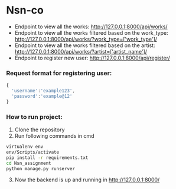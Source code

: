 # Nsn-co

* Endpoint to view all the works: http://127.0.0.1:8000/api/works/
* Endpoint to view all the works filtered based on the work_type: http://127.0.0.1:8000/api/works/?work_type=['work_type']/
* Endpoint to view all the works filtered based on the artist: http://127.0.0.1:8000/api/works/?artist=['artist_name']/
* Endpoint to register new user: http://127.0.0.1:8000/api/register/
### Request format for registering user:
```javascript
{
  'username':'example123',
  'password':'example@12'
}

```
### How to run project:
1. Clone the repository
2. Run following commands in cmd
```bash
virtualenv env
env/Scripts/activate
pip install -r requirements.txt
cd Nsn_assignment
python manage.py runserver
```
3. Now the backend is up and running in http://127.0.0.1:8000/